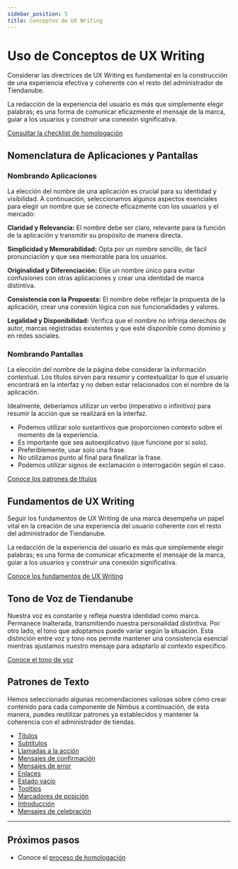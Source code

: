 ```yaml
---
sidebar_position: 5
title: Conceptos de UX Writing
---
```


# Uso de Conceptos de UX Writing

Considerar las directrices de UX Writing es fundamental en la construcción de una experiencia efectiva y coherente con el resto del administrador de Tiendanube.

La redacción de la experiencia del usuario es más que simplemente elegir palabras; es una forma de comunicar eficazmente el mensaje de la marca, guiar a los usuarios y construir una conexión significativa.

[Consultar la checklist de homologación](../homologation/checklist.md#uso-de-conceptos-de-ux-writing---prioridad-baja)

## Nomenclatura de Aplicaciones y Pantallas

### Nombrando Aplicaciones

La elección del nombre de una aplicación es crucial para su identidad y visibilidad. A continuación, seleccionamos algunos aspectos esenciales para elegir un nombre que se conecte eficazmente con los usuarios y el mercado:

**Claridad y Relevancia:** El nombre debe ser claro, relevante para la función de la aplicación y transmitir su propósito de manera directa.

**Simplicidad y Memorabilidad:** Opta por un nombre sencillo, de fácil pronunciación y que sea memorable para los usuarios.

**Originalidad y Diferenciación:** Elije un nombre único para evitar confusiones con otras aplicaciones y crear una identidad de marca distintiva.

**Consistencia con la Propuesta:** El nombre debe reflejar la propuesta de la aplicación, crear una conexión lógica con sus funcionalidades y valores.

**Legalidad y Disponibilidad:** Verifica que el nombre no infrinja derechos de autor, marcas registradas existentes y que esté disponible como dominio y en redes sociales.

### Nombrando Pantallas

La elección del nombre de la página debe considerar la información contextual. Los títulos sirven para resumir y contextualizar lo que el usuario encontrará en la interfaz y no deben estar relacionados con el nombre de la aplicación.

Idealmente, deberíamos utilizar un verbo (imperativo o infinitivo) para resumir la acción que se realizará en la interfaz.

- Podemos utilizar solo sustantivos que proporcionen contexto sobre el momento de la experiencia.
- Es importante que sea autoexplicativo (que funcione por sí solo).
- Preferiblemente, usar solo una frase.
- No utilizamos punto al final para finalizar la frase.
- Podemos utilizar signos de exclamación o interrogación según el caso.

[Conoce los patrones de títulos](https://zeroheight.com/910040352/p/14ac6a-padroes-de-texto/b/521fa2)

## Fundamentos de UX Writing

Seguir los fundamentos de UX Writing de una marca desempeña un papel vital en la creación de una experiencia del usuario coherente con el resto del administrador de Tiendanube.

La redacción de la experiencia del usuario es más que simplemente elegir palabras; es una forma de comunicar eficazmente el mensaje de la marca, guiar a los usuarios y construir una conexión significativa.

[Conoce los fundamentos de UX Writing](https://zeroheight.com/910040352/p/82a0dc-principios-e-fundamentos)

## Tono de Voz de Tiendanube

Nuestra voz es constante y refleja nuestra identidad como marca. Permanece inalterada, transmitiendo nuestra personalidad distintiva. Por otro lado, el tono que adoptamos puede variar según la situación. Esta distinción entre voz y tono nos permite mantener una consistencia esencial mientras ajustamos nuestro mensaje para adaptarlo al contexto específico.

[Conoce el tono de voz](https://zeroheight.com/910040352/p/19a983-voz--ton)

## Patrones de Texto

Hemos seleccionado algunas recomendaciones valiosas sobre cómo crear contenido para cada componente de Nimbus a continuación, de esta manera, puedes reutilizar patrones ya establecidos y mantener la coherencia con el administrador de tiendas.

- [Títulos](https://zeroheight.com/910040352/p/14ac6a-padroes-de-texto/b/521fa2)
- [Subtítulos](https://zeroheight.com/910040352/p/14ac6a-padroes-de-texto/b/968d08)
- [Llamadas a la acción](https://zeroheight.com/910040352/p/14ac6a-padroes-de-texto/b/934e1a)
- [Mensajes de confirmación](https://zeroheight.com/910040352/p/14ac6a-padroes-de-texto/b/118208)
- [Mensajes de error](https://zeroheight.com/910040352/p/14ac6a-padroes-de-texto/b/64a717)
- [Enlaces](https://zeroheight.com/910040352/p/14ac6a-padroes-de-texto/b/822ab0)
- [Estado vacío](https://zeroheight.com/910040352/p/14ac6a-padroes-de-texto/b/2461ee)
- [Tooltips](https://zeroheight.com/910040352/p/14ac6a-padroes-de-texto/b/968547)
- [Marcadores de posición](https://zeroheight.com/910040352/p/14ac6a-padroes-de-texto/b/3364d0)
- [Introducción](https://zeroheight.com/910040352/p/14ac6a-padroes-de-texto/b/86dbf1)
- [Mensajes de celebración](https://zeroheight.com/910040352/p/14ac6a-padroes-de-texto/b/936fc4)

---

## Próximos pasos

- Conoce el [proceso de homologación](../homologation/overview.md)
